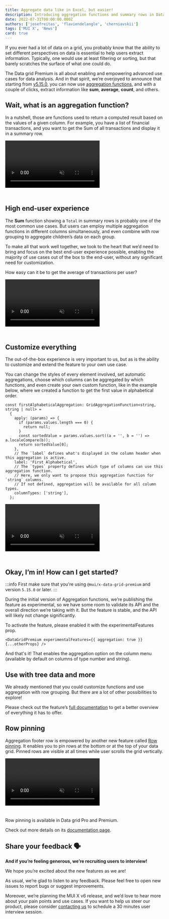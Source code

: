 ```yaml
---
title: Aggregate data like in Excel, but easier!
description: Introducing aggregation functions and summary rows in Data grid Premium.
date: 2022-07-31T00:00:00.000Z
authors: ['josefreitas', 'flaviendelangle', 'cherniavskii']
tags: ['MUI X', 'News']
card: true
---
```


If you ever had a lot of data on a grid, you probably know that the ability to set different perspectives on data is essential to help users extract information. Typically, one would use at least filtering or sorting, but that barely scratches the surface of what one could do.

The Data grid Premium is all about enabling and empowering advanced use cases for data analysis.
And in that spirit, we’re overjoyed to announce that starting from [v5.15.0](https://github.com/mui/mui-x/releases/tag/v5.15.0), you can now use [aggregation functions](/x/react-data-grid/aggregation/), and with a couple of clicks, extract information like **sum**, **average**, **count**, and others.

## Wait, what is an aggregation function?

In a nutshell, those are functions used to return a computed result based on the values of a given column. For example, you have a list of financial transactions, and you want to get the Sum of all transactions and display it in a summary row.

<video style="margin-bottom: 24px;" autoplay muted loop playsinline controls>
  <source src="/static/blog/aggregation-functions/summary-row.mp4" type="video/mp4" />
</video>

## High end-user experience

The **Sum** function showing a `Total` in summary rows is probably one of the most common use cases. But users can employ multiple aggregation functions in different columns simultaneously, and even combine with row grouping to aggregate children’s data on each group.

To make all that work well together, we took to the heart that we’d need to bring and focus on the best end-user experience possible, enabling the majority of use cases out of the box to the end-user, without any significant need for customization.

How easy can it be to get the average of transactions per user?

<video style="margin-bottom: 24px;" autoplay muted loop playsinline controls>
  <source src="/static/blog/aggregation-functions/with-row-grouping.mp4" type="video/mp4" />
</video>

## Customize everything

The out-of-the-box experience is very important to us, but as is the ability to customize and extend the feature to your own use case.

You can change the styles of every element involved, set automatic aggregations, choose which columns can be aggregated by which functions, and even create your own custom function, like in the example below, where we created a function to get the first value in alphabetical order.

```tsx
const firstAlphabeticalAggregation: GridAggregationFunction<string, string | null> =
  {
    apply: (params) => {
      if (params.values.length === 0) {
        return null;
      }
      const sortedValue = params.values.sort((a = '', b = '') => a.localeCompare(b));
      return sortedValue[0];
    },
    // The `label` defines what's displayed in the column header when this aggregation is active.
    label: 'First Alphabetical',
    // The `types` property defines which type of columns can use this aggregation function.
    // Here, we only want to propose this aggregation function for `string` columns.
    // If not defined, aggregation will be available for all column types.
    columnTypes: ['string'],
  };
```

<video style="margin-bottom: 24px;" autoplay muted loop playsinline controls>
  <source src="/static/blog/aggregation-functions/with-custom-functions.mp4" type="video/mp4" />
</video>

## Okay, I’m in! How can I get started?

:::info
First make sure that you're using `@mui/x-data-grid-premium` and version `5.15.0` or later.
:::

During the initial version of Aggregation functions, we’re publishing the feature as experimental, so we have some room to validate its API and the overall direction we’re taking with it.
But the feature is stable, and the API will likely not change significantly.

To activate the feature, please enabled it with the experimentalFeatures prop.

```tsx
<DataGridPremium experimentalFeatures={{ aggregation: true }} {...otherProps} />
```

And that's it! That enables the aggregation option on the column menu (available by default on columns of type number and string).

## Use with tree data and more

We already mentioned that you could customize functions and use aggregation with row grouping. But there are a lot of other possibilities to explore!

Please check out the feature’s [full documentation](/x/react-data-grid/aggregation/) to get a better overview of everything it has to offer.

## Row pinning

Aggregation footer row is empowered by another new feature called [Row pinning](/x/react-data-grid/rows/#row-pinning).
It enables you to pin rows at the bottom or at the top of your data grid.
Pinned rows are visible at all times while user scrolls the grid vertically.

<video style="margin-bottom: 24px;" autoplay muted loop playsinline controls>
  <source src="/static/blog/aggregation-functions/row-pinning.mp4" type="video/mp4" />
</video>

Row pinning is available in Data grid Pro and Premium.

Check out more details on its [documentation page](/x/react-data-grid/rows/#row-pinning).

## Share your feedback 🗣

**And if you’re feeling generous, we’re recruiting users to interview!**

We hope you’re excited about the new features as we are!

As usual, we’re glad to listen to any feedback. Please feel free to open new issues to report bugs or suggest improvements.

Moreover, we’re planning the MUI X v6 release, and we’d love to hear more about your pain points and use cases.
If you want to help us steer our product, please consider [contacting us](https://forms.gle/vsBv6CLPz9h57xg8A) to schedule a 30 minutes user interview session.
